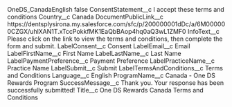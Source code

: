 <?xml version="1.0" encoding="UTF-8"?>
<CustomMetadata xmlns="http://soap.sforce.com/2006/04/metadata" xmlns:xsi="http://www.w3.org/2001/XMLSchema-instance" xmlns:xsd="http://www.w3.org/2001/XMLSchema">
    <label>OneDS_CanadaEnglish</label>
    <protected>false</protected>
    <values>
        <field>ConsentStatement__c</field>
        <value xsi:type="xsd:string">I accept these terms and conditions</value>
    </values>
    <values>
        <field>Country__c</field>
        <value xsi:type="xsd:string">Canada</value>
    </values>
    <values>
        <field>DocumentPublicLink__c</field>
        <value xsi:type="xsd:string">https://dentsplysirona.my.salesforce.com/sfc/p/200000001dDc/a/6M000000CZGX/uhlXAN1T.xTccPokkfMK1EaQbBAop4hq0aQ3wL1ZMF0</value>
    </values>
    <values>
        <field>InfoText__c</field>
        <value xsi:type="xsd:string">Please click on the link to view the terms and conditions, then complete the form and submit.</value>
    </values>
    <values>
        <field>LabelConsent__c</field>
        <value xsi:type="xsd:string">Consent</value>
    </values>
    <values>
        <field>LabelEmail__c</field>
        <value xsi:type="xsd:string">Email</value>
    </values>
    <values>
        <field>LabelFirstName__c</field>
        <value xsi:type="xsd:string">First Name</value>
    </values>
    <values>
        <field>LabelLastName__c</field>
        <value xsi:type="xsd:string">Last Name</value>
    </values>
    <values>
        <field>LabelPaymentPreference__c</field>
        <value xsi:type="xsd:string">Payment Preference</value>
    </values>
    <values>
        <field>LabelPracticeName__c</field>
        <value xsi:type="xsd:string">Practice Name</value>
    </values>
    <values>
        <field>LabelSubmit__c</field>
        <value xsi:type="xsd:string">Submit</value>
    </values>
    <values>
        <field>LabelTermsAndConditions__c</field>
        <value xsi:type="xsd:string">Terms and Conditions</value>
    </values>
    <values>
        <field>Language__c</field>
        <value xsi:type="xsd:string">English</value>
    </values>
    <values>
        <field>ProgramName__c</field>
        <value xsi:type="xsd:string">Canada - One DS Rewards Program</value>
    </values>
    <values>
        <field>SuccessMessage__c</field>
        <value xsi:type="xsd:string">Thank you. Your response has been successfully submitted!</value>
    </values>
    <values>
        <field>Title__c</field>
        <value xsi:type="xsd:string">One DS Rewards Canada Terms and Conditions</value>
    </values>
</CustomMetadata>
